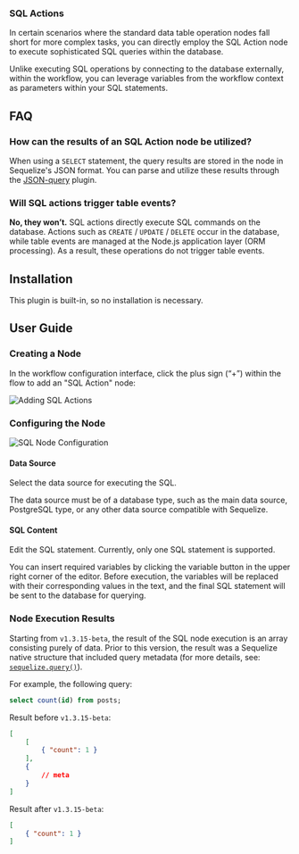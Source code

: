 ### SQL Actions

In certain scenarios where the standard data table operation nodes fall short for more complex tasks, you can directly employ the SQL Action node to execute sophisticated SQL queries within the database.

Unlike executing SQL operations by connecting to the database externally, within the workflow, you can leverage variables from the workflow context as parameters within your SQL statements.

## FAQ

### How can the results of an SQL Action node be utilized?

When using a `SELECT` statement, the query results are stored in the node in Sequelize's JSON format. You can parse and utilize these results through the [JSON-query](/handbook/workflow-json-query) plugin.

### Will SQL actions trigger table events?

**No, they won’t.** SQL actions directly execute SQL commands on the database. Actions such as `CREATE` / `UPDATE` / `DELETE` occur in the database, while table events are managed at the Node.js application layer (ORM processing). As a result, these operations do not trigger table events.

## Installation

This plugin is built-in, so no installation is necessary.

## User Guide

### Creating a Node

In the workflow configuration interface, click the plus sign (“+”) within the flow to add an "SQL Action" node:

![Adding SQL Actions](https://static-docs.nocobase.com/0ce40a226d7a5bf3717813e27da40e62.png)

### Configuring the Node

![SQL Node Configuration](https://static-docs.nocobase.com/98611dc13bcda04348bd0856561a7b04.png)

#### Data Source

Select the data source for executing the SQL.

The data source must be of a database type, such as the main data source, PostgreSQL type, or any other data source compatible with Sequelize.

#### SQL Content

Edit the SQL statement. Currently, only one SQL statement is supported.

You can insert required variables by clicking the variable button in the upper right corner of the editor. Before execution, the variables will be replaced with their corresponding values in the text, and the final SQL statement will be sent to the database for querying.

### Node Execution Results

Starting from `v1.3.15-beta`, the result of the SQL node execution is an array consisting purely of data. Prior to this version, the result was a Sequelize native structure that included query metadata (for more details, see: [`sequelize.query()`](https://sequelize.org/api/v6/class/src/sequelize.js~sequelize#instance-method-query)).

For example, the following query:

```sql
select count(id) from posts;
```

Result before `v1.3.15-beta`:

```json
[
    [
        { "count": 1 }
    ],
    {
        // meta
    }
]
```

Result after `v1.3.15-beta`:

```json
[
    { "count": 1 }
]
```
